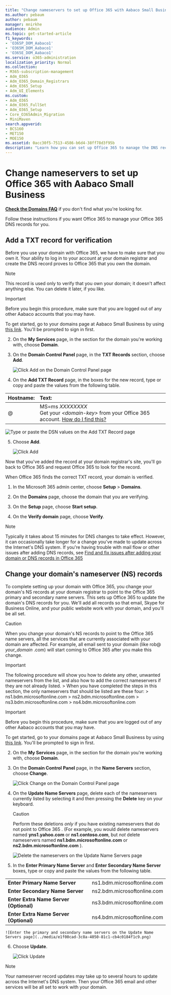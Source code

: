```yaml
---
title: "Change nameservers to set up Office 365 with Aabaco Small Business"
ms.author: pebaum
author: pebaum
manager: mnirkhe
audience: Admin
ms.topic: get-started-article
f1_keywords:
- 'O365P_DOM_Aabaco1'
- 'O365M_DOM_Aabaco1'
- 'O365E_DOM_Aabaco1'
ms.service: o365-administration
localization_priority: Normal
ms.collection: 
- M365-subscription-management
- Adm_O365
- Adm_O365_Domain_Registrars
- Adm_O365_Setup
- Adm_UI_Elements
ms.custom:
- Adm_O365
- Adm_O365_FullSet
- Adm_O365_Setup
- Core_O365Admin_Migration
- MiniMaven
search.appverid:
- BCS160
- MET150
- MOE150
ms.assetid: 0acc30f5-7513-4586-b6d4-38ff78d3f95b
description: "Learn how you can set up Office 365 to manage the DNS records of your custom domain with Aabaco Small Business."
---
```


# Change nameservers to set up Office 365 with Aabaco Small Business

 **[Check the Domains FAQ](../setup/domains-faq.md)** if you don't find what you're looking for. 
  
Follow these instructions if you want Office 365 to manage your Office 365 DNS records for you.
  
    
## Add a TXT record for verification

Before you use your domain with Office 365, we have to make sure that you own it. Your ability to log in to your account at your domain registrar and create the DNS record proves to Office 365 that you own the domain.
  
> [!NOTE]
> This record is used only to verify that you own your domain; it doesn't affect anything else. You can delete it later, if you like. 
  
> [!IMPORTANT]
   > Before you begin this procedure, make sure that you are logged out of any other Aabaco accounts that you may have. 
  
   To get started, go to your domains page at Aabaco Small Business by using [this link](https://www.luminate.com/services/). You'll be prompted to sign in first.
    
2. On the **My Services** page, in the section for the domain you're working with, choose **Domain**.
    
3. On the **Domain Control Panel** page, in the **TXT Records** section, choose **Add**.
    
    ![Click Add on the Domain Control Panel page](../media/b5814c15-3457-4e72-b2d8-5ee1622d8f83.png)
  
4. On the **Add TXT Record** page, in the boxes for the new record, type or copy and paste the values from the following table. 
    
|**Hostname:**|**Text:**|
|:-----|:-----|
|@  <br/> |MS=ms *XXXXXXXX*  <br/> Get your  *\<domain-key\>*  from your Office 365 account.           [How do I find this?](../get-help-with-domains/information-for-dns-records.md) <br/> |
   
   ![Type or paste the DSN values on the Add TXT Record page](../media/ae8386df-6cec-4bbe-a280-9d3fc170d972.png)
  
5. Choose **Add**.
    
    ![Click Add](../media/3fa1c496-a07d-46c2-babd-027aa8c276ac.png)
  
Now that you've added the record at your domain registrar's site, you'll go back to Office 365 and request Office 365 to look for the record.
  
When Office 365 finds the correct TXT record, your domain is verified.
  
1. In the Microsoft 365 admin center, choose **Setup** \> **Domains**.
    
2. On the **Domains** page, choose the domain that you are verifying. 
    
3. On the **Setup** page, choose **Start setup**.
    
4. On the **Verify domain** page, choose **Verify**.
    
> [!NOTE]
> Typically it takes about 15 minutes for DNS changes to take effect. However, it can occasionally take longer for a change you've made to update across the Internet's DNS system. If you're having trouble with mail flow or other issues after adding DNS records, see [Find and fix issues after adding your domain or DNS records in Office 365](../get-help-with-domains/find-and-fix-issues.md)
  
## Change your domain's nameserver (NS) records

To complete setting up your domain with Office 365, you change your domain's NS records at your domain registrar to point to the Office 365 primary and secondary name servers. This sets up Office 365 to update the domain's DNS records for you. We'll add all records so that email, Skype for Business Online, and your public website work with your domain, and you'll be all set.
  
> [!CAUTION]
> When you change your domain's NS records to point to the Office 365 name servers, all the services that are currently associated with your domain are affected. For example, all email sent to your domain (like rob@ *your_domain*  .com) will start coming to Office 365 after you make this change. 
  
> [!IMPORTANT]
>  The following procedure will show you how to delete any other, unwanted nameservers from the list, and also how to add the correct nameservers if they are not already listed. >  When you have completed the steps in this section, the only nameservers that should be listed are these four: >  ns1.bdm.microsoftonline.com >  ns2.bdm.microsoftonline.com >  ns3.bdm.microsoftonline.com >  ns4.bdm.microsoftonline.com 
  
> [!IMPORTANT]
  > Before you begin this procedure, make sure that you are logged out of any other Aabaco accounts that you may have. 
  
 To get started, go to your domains page at Aabaco Small Business by using [this link](https://www.luminate.com/services/). You'll be prompted to sign in first.
    
2. On the **My Services** page, in the section for the domain you're working with, choose **Domain**.
    
3. On the **Domain Control Panel** page, in the **Name Servers** section, choose **Change**.
    
    ![Click Change on the Domain Control Panel page](../media/6d77c451-0614-4717-be58-46884491ef9e.png)
  
4. On the **Update Name Servers** page, delete each of the nameservers currently listed by selecting it and then pressing the **Delete** key on your keyboard. 
    
    > [!CAUTION]
    > Perform these deletions  *only*  if you have existing nameservers that do not point to Office 365 . (For example, you would delete nameservers named **yns1.yahoo.com** or **ns1.contoso.com**, but  *not*  delete nameservers named **ns1.bdm.microsoftonline.com** or **ns2.bdm.microsoftonline.com** ). 
  
    ![Delete the nameservers on the Update Name Servers page](../media/46997847-099d-49c4-a07b-f1e0f09ff407.png)
  
5. In the **Enter Primary Name Server** and **Enter Secondary Name Server** boxes, type or copy and paste the values from the following table. 
    
|||
|:-----|:-----|
|**Enter Primary Name Server** <br/> |ns1.bdm.microsoftonline.com  <br/> |
|**Enter Secondary Name Server** <br/> |ns2.bdm.microsoftonline.com  <br/> |
|**Enter Extra Name Server (Optional)** <br/> |ns3.bdm.microsoftonline.com  <br/> |
|**Enter Extra Name Server (Optional)** <br/> |ns4.bdm.microsoftonline.com  <br/> |
   
    ![Enter the primary and secondary name servers on the Update Name Servers page](../media/e1f00cad-3c8a-4050-81c1-cb4c0184f1c9.png)
  
6. Choose **Update**.
    
    ![Click Update](../media/7fbb73fd-4a33-4ff4-ab14-760abc70ad31.png)
  
> [!NOTE]
> Your nameserver record updates may take up to several hours to update across the Internet's DNS system. Then your Office 365 email and other services will be all set to work with your domain. 
  

